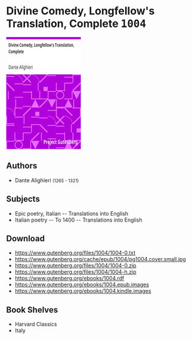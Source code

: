 # Divine Comedy, Longfellow's Translation, Complete <kbd>1004</kbd>

![](./cover.medium.jpg "")

## Authors


 - Dante Alighieri <small>(1265 - 1321)</small>

## Subjects


 - Epic poetry, Italian -- Translations into English
 - Italian poetry -- To 1400 -- Translations into English

## Download


 - https://www.gutenberg.org/files/1004/1004-0.txt
 - https://www.gutenberg.org/cache/epub/1004/pg1004.cover.small.jpg
 - https://www.gutenberg.org/files/1004/1004-0.zip
 - https://www.gutenberg.org/files/1004/1004-h.zip
 - https://www.gutenberg.org/ebooks/1004.rdf
 - https://www.gutenberg.org/ebooks/1004.epub.images
 - https://www.gutenberg.org/ebooks/1004.kindle.images

## Book Shelves


 - Harvard Classics
 - Italy
